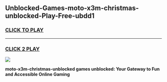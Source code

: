 
## Unblocked-Games-moto-x3m-christmas-unblocked-Play-Free-ubdd1
<h3>
<a href="https://premium76.site?title=moto-x3m-christmas-unblocked&ref=20M">CLICK TO PLAY</a></h3>
<hr>

<h3>
<a href="https://premium76.site?title=moto-x3m-christmas-unblocked&ref=20M">CLICK 2 PLAY</a>
  
</h3>

<a href="https://premium76.site?title=moto-x3m-christmas-unblocked&ref=19M"><img src="https://clearcache.store/games.png"></a>


**moto-x3m-christmas-unblocked games unblocked: Your Gateway to Fun and Accessible Online Gaming**
